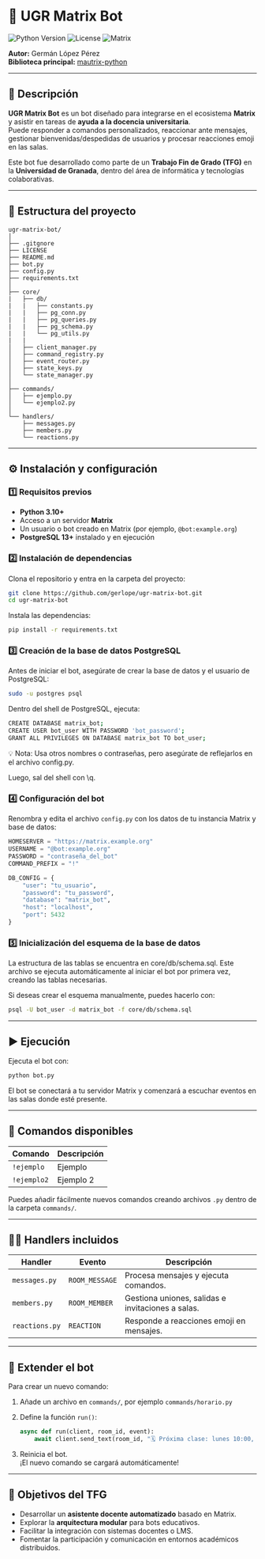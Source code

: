 # 🤖 UGR Matrix Bot

![Python Version](https://img.shields.io/badge/python-3.10+-blue.svg)
![License](https://img.shields.io/badge/license-GPLv3-red.svg)
![Matrix](https://img.shields.io/badge/platform-Matrix-FF69B4.svg)

**Autor:** Germán López Pérez  
**Biblioteca principal:** [mautrix-python](https://github.com/mautrix/python)

---

## 🎯 Descripción

**UGR Matrix Bot** es un bot diseñado para integrarse en el ecosistema **Matrix** y asistir en tareas de **ayuda a la docencia universitaria**.  
Puede responder a comandos personalizados, reaccionar ante mensajes, gestionar bienvenidas/despedidas de usuarios y procesar reacciones emoji en las salas.

Este bot fue desarrollado como parte de un **Trabajo Fin de Grado (TFG)** en la **Universidad de Granada**, dentro del área de informática y tecnologías colaborativas.

---

## 🧱 Estructura del proyecto

```folder_diagram
ugr-matrix-bot/
│
├── .gitgnore
├── LICENSE
├── README.md
├── bot.py
├── config.py
├── requirements.txt
│
├── core/
|   ├── db/
|   |   ├── constants.py
|   |   ├── pg_conn.py
|   |   ├── pg_queries.py
|   |   ├── pg_schema.py
|   |   └── pg_utils.py
|   |
│   ├── client_manager.py
│   ├── command_registry.py
│   ├── event_router.py
│   ├── state_keys.py
│   └── state_manager.py
│
├── commands/
│   ├── ejemplo.py
│   └── ejemplo2.py
│
└── handlers/
    ├── messages.py
    ├── members.py
    └── reactions.py
```

---

## ⚙️ Instalación y configuración

### 1️⃣ Requisitos previos

- **Python 3.10+**
- Acceso a un servidor **Matrix**
- Un usuario o bot creado en Matrix (por ejemplo, `@bot:example.org`)
- **PostgreSQL 13+** instalado y en ejecución

### 2️⃣ Instalación de dependencias

Clona el repositorio y entra en la carpeta del proyecto:

```bash
git clone https://github.com/gerlope/ugr-matrix-bot.git
cd ugr-matrix-bot
```

Instala las dependencias:

```bash
pip install -r requirements.txt
```

### 3️⃣ Creación de la base de datos PostgreSQL

Antes de iniciar el bot, asegúrate de crear la base de datos y el usuario de PostgreSQL:

```bash
sudo -u postgres psql
```

Dentro del shell de PostgreSQL, ejecuta:

```bash
CREATE DATABASE matrix_bot;
CREATE USER bot_user WITH PASSWORD 'bot_password';
GRANT ALL PRIVILEGES ON DATABASE matrix_bot TO bot_user;
```

💡 Nota: Usa otros nombres o contraseñas, pero asegúrate de reflejarlos en el archivo config.py.

Luego, sal del shell con \q.

### 4️⃣ Configuración del bot

Renombra y edita el archivo `config.py` con los datos de tu instancia Matrix y base de datos:

```python
HOMESERVER = "https://matrix.example.org"
USERNAME = "@bot:example.org"
PASSWORD = "contraseña_del_bot"
COMMAND_PREFIX = "!"

DB_CONFIG = {
    "user": "tu_usuario",
    "password": "tu_password",
    "database": "matrix_bot",
    "host": "localhost",
    "port": 5432
}
```

### 5️⃣ Inicialización del esquema de la base de datos

La estructura de las tablas se encuentra en core/db/schema.sql.
Este archivo se ejecuta automáticamente al iniciar el bot por primera vez, creando las tablas necesarias.

Si deseas crear el esquema manualmente, puedes hacerlo con:

```bash
psql -U bot_user -d matrix_bot -f core/db/schema.sql
```

---

## ▶️ Ejecución

Ejecuta el bot con:

```bash
python bot.py
```

El bot se conectará a tu servidor Matrix y comenzará a escuchar eventos en las salas donde esté presente.

---

## 💬 Comandos disponibles

| Comando | Descripción |
|----------|--------------|
| `!ejemplo` | Ejemplo |
| `!ejemplo2` | Ejemplo 2 |

Puedes añadir fácilmente nuevos comandos creando archivos `.py` dentro de la carpeta `commands/`.

---

## 🧍‍♂️ Handlers incluidos

| Handler | Evento | Descripción |
|----------|--------|-------------|
| `messages.py` | `ROOM_MESSAGE` | Procesa mensajes y ejecuta comandos. |
| `members.py` | `ROOM_MEMBER` | Gestiona uniones, salidas e invitaciones a salas. |
| `reactions.py` | `REACTION` | Responde a reacciones emoji en mensajes. |

---

## 🧩 Extender el bot

Para crear un nuevo comando:

1. Añade un archivo en `commands/`, por ejemplo `commands/horario.py`
2. Define la función `run()`:

   ```python
   async def run(client, room_id, event):
       await client.send_text(room_id, "🗓️ Próxima clase: lunes 10:00, aula 203.")
   ```

3. Reinicia el bot.  
   ¡El nuevo comando se cargará automáticamente!

---

## 🧠 Objetivos del TFG

- Desarrollar un **asistente docente automatizado** basado en Matrix.
- Explorar la **arquitectura modular** para bots educativos.
- Facilitar la integración con sistemas docentes o LMS.
- Fomentar la participación y comunicación en entornos académicos distribuidos.
